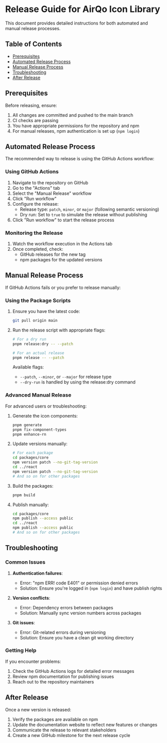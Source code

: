 # Release Guide for AirQo Icon Library

This document provides detailed instructions for both automated and manual release processes.

## Table of Contents

- [Prerequisites](#prerequisites)
- [Automated Release Process](#automated-release-process)
- [Manual Release Process](#manual-release-process)
- [Troubleshooting](#troubleshooting)
- [After Release](#after-release)

## Prerequisites

Before releasing, ensure:

1. All changes are committed and pushed to the main branch
2. CI checks are passing
3. You have appropriate permissions for the repository and npm
4. For manual releases, npm authentication is set up (`npm login`)

## Automated Release Process

The recommended way to release is using the GitHub Actions workflow:

### Using GitHub Actions

1. Navigate to the repository on GitHub
2. Go to the "Actions" tab
3. Select the "Manual Release" workflow
4. Click "Run workflow"
5. Configure the release:
   - Release type: `patch`, `minor`, or `major` (following semantic versioning)
   - Dry run: Set to `true` to simulate the release without publishing
6. Click "Run workflow" to start the release process

### Monitoring the Release

1. Watch the workflow execution in the Actions tab
2. Once completed, check:
   - GitHub releases for the new tag
   - npm packages for the updated versions

## Manual Release Process

If GitHub Actions fails or you prefer to release manually:

### Using the Package Scripts

1. Ensure you have the latest code:
   ```bash
   git pull origin main
   ```

2. Run the release script with appropriate flags:
   ```bash
   # For a dry run
   pnpm release:dry -- --patch

   # For an actual release
   pnpm release -- --patch
   ```

   Available flags:
   - `--patch`, `--minor`, or `--major` for release type
   - `--dry-run` is handled by using the release:dry command

### Advanced Manual Release

For advanced users or troubleshooting:

1. Generate the icon components:
   ```bash
   pnpm generate
   pnpm fix-component-types
   pnpm enhance-rn
   ```

2. Update versions manually:
   ```bash
   # For each package
   cd packages/core
   npm version patch --no-git-tag-version
   cd ../react
   npm version patch --no-git-tag-version
   # And so on for other packages
   ```

3. Build the packages:
   ```bash
   pnpm build
   ```

4. Publish manually:
   ```bash
   cd packages/core
   npm publish --access public
   cd ../react
   npm publish --access public
   # And so on for other packages
   ```

## Troubleshooting

### Common Issues

1. **Authentication failures**:
   - Error: "npm ERR! code E401" or permission denied errors
   - Solution: Ensure you're logged in (`npm login`) and have publish rights

2. **Version conflicts**:
   - Error: Dependency errors between packages
   - Solution: Manually sync version numbers across packages

3. **Git issues**:
   - Error: Git-related errors during versioning
   - Solution: Ensure you have a clean git working directory

### Getting Help

If you encounter problems:
1. Check the GitHub Actions logs for detailed error messages
2. Review npm documentation for publishing issues
3. Reach out to the repository maintainers

## After Release

Once a new version is released:

1. Verify the packages are available on npm
2. Update the documentation website to reflect new features or changes
3. Communicate the release to relevant stakeholders
4. Create a new GitHub milestone for the next release cycle
